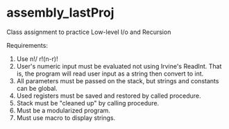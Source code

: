 # assembly_lastProj
Class assignment to practice Low-level I/o and Recursion

Requirements:
1. Use n!/ r!(n-r)!
2. User's numeric input must be evaluated not using Irvine's ReadInt. That is, the program will read user input as a string then convert to int.
3. All parameters must be passed on the stack, but strings and constants can be global.
4. Used registers must be saved and restored by called procedure.
5. Stack must be "cleaned up" by calling procedure.
6. Must be a modularized program.
7. Must use macro to display strings.
